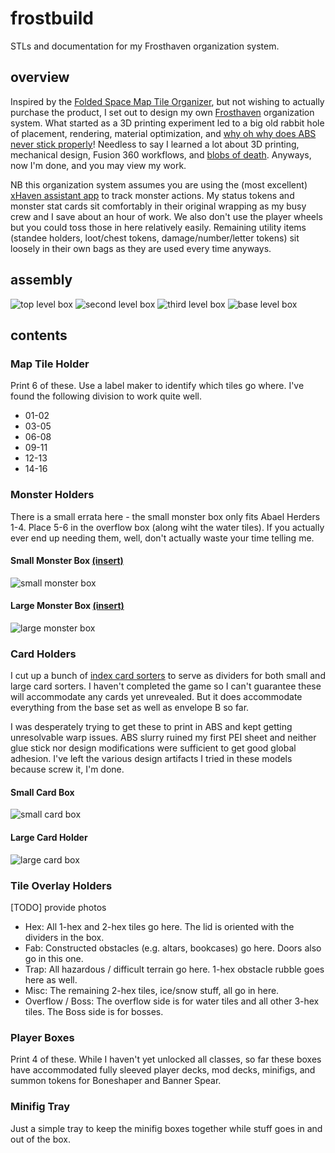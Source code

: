 # frostbuild
STLs and documentation for my Frosthaven organization system.

## overview
Inspired by the [Folded Space Map Tile Organizer](https://www.foldedspace.net/store/frosthaven-map-archive/), but not wishing to actually purchase the product, I set out to design my own [Frosthaven](https://cephalofair.com/collections/board-games/products/frosthaven-bundles) organization system. What started as a 3D printing experiment led to a big old rabbit hole of placement, rendering, material optimization, and [why oh why does ABS never stick properly](https://www.reddit.com/r/3Dprinting/comments/cza9o3/comment/eyx3e02/)! Needless to say I learned a lot about 3D printing, mechanical design, Fusion 360 workflows, and [blobs of death](https://www.reddit.com/r/prusa3d/comments/rh05cy/how_the_hell_do_i_avoid_the_blob_of_death/). Anyways, now I'm done, and you may view my work.

NB this organization system assumes you are using the (most excellent) [xHaven assistant app](https://apps.apple.com/us/app/x-haven-assistant/id1639494414) to track monster actions. My status tokens and monster stat cards sit comfortably in their original wrapping as my busy crew and I save about an hour of work. We also don't use the player wheels but you could toss those in here relatively easily. Remaining utility items (standee holders, loot/chest tokens, damage/number/letter tokens) sit loosely in their own bags as they are used every time anyways.

## assembly

![top level box](./images/top_level.jpg)
![second level box](./images/upper_interior.jpg)
![third level box](./images/middle_interior.jpg)
![base level box](./images/lower_interior_box.jpg)

## contents

### Map Tile Holder
Print 6 of these. Use a label maker to identify which tiles go where. I've found the following division to work quite well.
- 01-02
- 03-05
- 06-08
- 09-11
- 12-13
- 14-16

### Monster Holders
There is a small errata here - the small monster box only fits Abael Herders 1-4. Place 5-6 in the overflow box (along wiht the water tiles). If you actually ever end up needing them, well, don't actually waste your time telling me.

#### Small Monster Box [(insert)](./docs/smb_insert.pdf)
![small monster box](./images/small_monster_box.jpg)
#### Large Monster Box [(insert)](./docs/lmb_insert.pdf)
![large monster box](./images/large_monster_box.jpg)

### Card Holders
I cut up a bunch of [index card sorters](https://www.amazon.com/OFFILICIOUS-Manila-Index-Card-Dividers/dp/B0C9PXV3JC/) to serve as dividers for both small and large card sorters. I haven't completed the game so I can't guarantee these will accommodate any cards yet unrevealed. But it does accommodate everything from the base set as well as envelope B so far.

I was desperately trying to get these to print in ABS and kept getting unresolvable warp issues. ABS slurry ruined my first PEI sheet and neither glue stick nor design modifications were sufficient to get good global adhesion. I've left the various design artifacts I tried in these models because screw it, I'm done.
#### Small Card Box
![small card box](./images/small_card_box.jpg)
#### Large Card Holder
![large card box](./images/large_card_box.jpg)

### Tile Overlay Holders
[TODO] provide photos
- Hex: All 1-hex and 2-hex tiles go here. The lid is oriented with the dividers in the box.
- Fab: Constructed obstacles (e.g. altars, bookcases) go here. Doors also go in this one.
- Trap: All hazardous / difficult terrain go here. 1-hex obstacle rubble goes here as well.
- Misc: The remaining 2-hex tiles, ice/snow stuff, all go in here.
- Overflow / Boss: The overflow side is for water tiles and all other 3-hex tiles. The Boss side is for bosses.
  
### Player Boxes
Print 4 of these. While I haven't yet unlocked all classes, so far these boxes have accommodated fully sleeved player decks, mod decks, minifigs, and summon tokens for Boneshaper and Banner Spear.

### Minifig Tray
Just a simple tray to keep the minifig boxes together while stuff goes in and out of the box.
